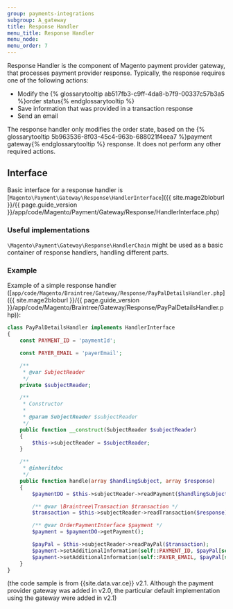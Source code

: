 ```yaml
---
group: payments-integrations
subgroup: A_gateway
title: Response Handler
menu_title: Response Handler
menu_node: 
menu_order: 7
---
```


Response Handler is the component of Magento payment provider gateway, that processes payment provider response. Typically, the response requires one of the following actions:

- Modify the {% glossarytooltip ab517fb3-c9ff-4da8-b7f9-00337c57b3a5 %}order status{% endglossarytooltip %}
- Save information that was provided in a transaction response
- Send an email

The response handler only modifies the order state, based on the {% glossarytooltip 5b963536-8f03-45c4-963b-688021f4eea7 %}payment gateway{% endglossarytooltip %} response. It does not perform any other required actions.

## Interface

Basic interface for a response handler is [`Magento\Payment\Gateway\Response\HandlerInterface`]({{ site.mage2bloburl }}/{{ page.guide_version }}/app/code/Magento/Payment/Gateway/Response/HandlerInterface.php)

### Useful implementations

`\Magento\Payment\Gateway\Response\HandlerChain` might be used as a basic container of response handlers, handling different parts.

### Example

Example of a simple response handler ([`app/code/Magento/Braintree/Gateway/Response/PayPalDetailsHandler.php`]({{ site.mage2bloburl }}/{{ page.guide_version }}/app/code/Magento/Braintree/Gateway/Response/PayPalDetailsHandler.php)):

```php
class PayPalDetailsHandler implements HandlerInterface
{
    const PAYMENT_ID = 'paymentId';

    const PAYER_EMAIL = 'payerEmail';

    /**
     * @var SubjectReader
     */
    private $subjectReader;

    /**
     * Constructor
     *
     * @param SubjectReader $subjectReader
     */
    public function __construct(SubjectReader $subjectReader)
    {
        $this->subjectReader = $subjectReader;
    }

    /**
     * @inheritdoc
     */
    public function handle(array $handlingSubject, array $response)
    {
        $paymentDO = $this->subjectReader->readPayment($handlingSubject);

        /** @var \Braintree\Transaction $transaction */
        $transaction = $this->subjectReader->readTransaction($response);

        /** @var OrderPaymentInterface $payment */
        $payment = $paymentDO->getPayment();

        $payPal = $this->subjectReader->readPayPal($transaction);
        $payment->setAdditionalInformation(self::PAYMENT_ID, $payPal[self::PAYMENT_ID]);
        $payment->setAdditionalInformation(self::PAYER_EMAIL, $payPal[self::PAYER_EMAIL]);
    }
}
```

(the code sample is from {{site.data.var.ce}} v2.1. Although the payment provider gateway was added in v2.0, the particular default implementation using the gateway were added in v2.1)